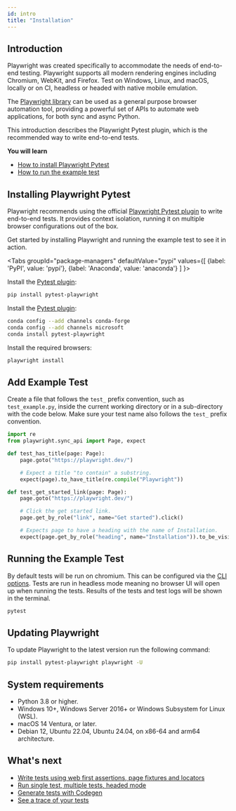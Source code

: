 ```yaml
---
id: intro
title: "Installation"
---
```

## Introduction

Playwright was created specifically to accommodate the needs of end-to-end testing. Playwright supports all modern rendering engines including Chromium, WebKit, and Firefox. Test on Windows, Linux, and macOS, locally or on CI, headless or headed with native mobile emulation.

The [Playwright library](./library.md) can be used as a general purpose browser automation tool, providing a powerful set of APIs to automate web applications, for both sync and async Python.

This introduction describes the Playwright Pytest plugin, which is the recommended way to write end-to-end tests.

**You will learn**

- [How to install Playwright Pytest](/intro.md#installing-playwright-pytest)
- [How to run the example test](/intro.md#running-the-example-test)

## Installing Playwright Pytest

Playwright recommends using the official [Playwright Pytest plugin](./test-runners.md) to write end-to-end tests. It provides context isolation, running it on multiple browser configurations out of the box.

Get started by installing Playwright and running the example test to see it in action.

<Tabs
  groupId="package-managers"
  defaultValue="pypi"
  values={[
    {label: 'PyPI', value: 'pypi'},
    {label: 'Anaconda', value: 'anaconda'}
  ]
}>
<TabItem value="pypi">

Install the [Pytest plugin](https://pypi.org/project/pytest-playwright/):

```bash
pip install pytest-playwright
```

</TabItem>
<TabItem value="anaconda">

Install the [Pytest plugin](https://anaconda.org/Microsoft/pytest-playwright):

```bash
conda config --add channels conda-forge
conda config --add channels microsoft
conda install pytest-playwright
```

</TabItem>
</Tabs>

Install the required browsers:

```bash
playwright install
```

## Add Example Test

Create a file that follows the `test_` prefix convention, such as `test_example.py`, inside the current working directory or in a sub-directory with the code below. Make sure your test name also follows the `test_` prefix convention.

```py title="test_example.py"
import re
from playwright.sync_api import Page, expect

def test_has_title(page: Page):
    page.goto("https://playwright.dev/")

    # Expect a title "to contain" a substring.
    expect(page).to_have_title(re.compile("Playwright"))

def test_get_started_link(page: Page):
    page.goto("https://playwright.dev/")

    # Click the get started link.
    page.get_by_role("link", name="Get started").click()

    # Expects page to have a heading with the name of Installation.
    expect(page.get_by_role("heading", name="Installation")).to_be_visible()
```

## Running the Example Test

By default tests will be run on chromium. This can be configured via the [CLI options](./running-tests.md). Tests are run in headless mode meaning no browser UI will open up when running the tests. Results of the tests and test logs will be shown in the terminal.

```bash
pytest
```

## Updating Playwright

To update Playwright to the latest version run the following command:

```bash
pip install pytest-playwright playwright -U
```

## System requirements

- Python 3.8 or higher.
- Windows 10+, Windows Server 2016+ or Windows Subsystem for Linux (WSL).
- macOS 14 Ventura, or later.
- Debian 12, Ubuntu 22.04, Ubuntu 24.04, on x86-64 and arm64 architecture.

## What's next

- [Write tests using web first assertions, page fixtures and locators](./writing-tests.md)
- [Run single test, multiple tests, headed mode](./running-tests.md)
- [Generate tests with Codegen](./codegen.md)
- [See a trace of your tests](./trace-viewer-intro.md)
